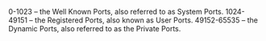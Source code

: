 0-1023 – the Well Known Ports, also referred to as System Ports.
1024-49151 – the Registered Ports, also known as User Ports.
49152-65535 – the Dynamic Ports, also referred to as the Private Ports.
